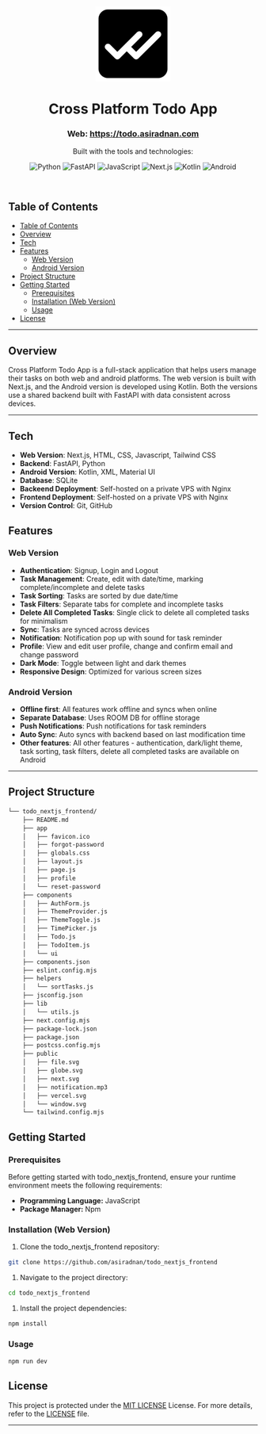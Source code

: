 <p align="center">
    <img src="https://raw.githubusercontent.com/asiradnan/todo_nextjs_frontend/refs/heads/main/app/favicon.ico" align="center" width="30%">
</p>
<p align="center">
    <h1 align="center">Cross Platform Todo App</h1>
</p>
<h3 align="center"> 
Web: <a href="https://todo.asiradnan.com">https://todo.asiradnan.com </a> 
</h3>
<p align="center">Built with the tools and technologies:</p>
<p align="center">
<img src="https://img.shields.io/badge/Python-3776AB.svg?style=for-the-badge&logo=Python&logoColor=white" alt="Python">
    <img src="https://img.shields.io/badge/FastAPI-009688.svg?style=for-the-badge&logo=FastAPI&logoColor=white" alt="FastAPI">
    <img src="https://img.shields.io/badge/JavaScript-F7DF1E.svg?style=for-the-badge&logo=JavaScript&logoColor=black" alt="JavaScript">
    <img src="https://img.shields.io/badge/Next.js-000000.svg?style=for-the-badge&logo=Next.js&logoColor=white" alt="Next.js">
    <img src="https://img.shields.io/badge/Kotlin-7F52FF.svg?style=for-the-badge&logo=Kotlin&logoColor=white" alt="Kotlin">
    <img src="https://img.shields.io/badge/Android-3DDC84.svg?style=for-the-badge&logo=Android&logoColor=white" alt="Android">
    

</p>
<br>

##  Table of Contents

- [Table of Contents](#table-of-contents)
- [Overview](#overview)
- [Tech](#tech)
- [Features](#features)
  - [Web Version](#web-version)
  - [Android Version](#android-version)
- [Project Structure](#project-structure)
- [Getting Started](#getting-started)
  - [Prerequisites](#prerequisites)
  - [Installation (Web Version)](#installation-web-version)
  - [Usage](#usage)
- [License](#license)

---

##  Overview
Cross Platform Todo App is a full-stack application that helps users manage their tasks on both web and android platforms. The web version is built with Next.js, and the Android version is developed using Kotlin. Both the versions use a shared backend built with FastAPI with data consistent across devices.

---

## Tech
- **Web Version**: Next.js, HTML, CSS, Javascript, Tailwind CSS
- **Backend**: FastAPI, Python
- **Android Version**: Kotlin, XML, Material UI
- **Database**: SQLite
- **Backeend Deployment**: Self-hosted on a private VPS with Nginx
- **Frontend Deployment**: Self-hosted on a private VPS with Nginx
- **Version Control**: Git, GitHub


##  Features

### Web Version
- **Authentication**: Signup, Login and Logout
- **Task Management**: Create, edit with date/time, marking complete/incomplete and delete tasks
- **Task Sorting**: Tasks are sorted by due date/time
- **Task Filters**: Separate tabs for complete and incomplete tasks
- **Delete All Completed Tasks**: Single click to delete all completed tasks for minimalism 
- **Sync**: Tasks are synced across devices
- **Notification**: Notification pop up with sound for task reminder
- **Profile**: View and edit user profile, change and confirm email and change password
- **Dark Mode**: Toggle between light and dark themes
- **Responsive Design**: Optimized for various screen sizes

### Android Version
- **Offline first**: All features work offline and syncs when online
- **Separate Database**: Uses ROOM DB for offline storage
- **Push Notifications**: Push notifications for task reminders
- **Auto Sync**: Auto syncs with backend based on last modification time
- **Other features**: All other features - authentication, dark/light theme, task sorting, task filters, delete all completed tasks are available on Android

---

##  Project Structure

```sh
└── todo_nextjs_frontend/
    ├── README.md
    ├── app
    │   ├── favicon.ico
    │   ├── forgot-password
    │   ├── globals.css
    │   ├── layout.js
    │   ├── page.js
    │   ├── profile
    │   └── reset-password
    ├── components
    │   ├── AuthForm.js
    │   ├── ThemeProvider.js
    │   ├── ThemeToggle.js
    │   ├── TimePicker.js
    │   ├── Todo.js
    │   ├── TodoItem.js
    │   └── ui
    ├── components.json
    ├── eslint.config.mjs
    ├── helpers
    │   └── sortTasks.js
    ├── jsconfig.json
    ├── lib
    │   └── utils.js
    ├── next.config.mjs
    ├── package-lock.json
    ├── package.json
    ├── postcss.config.mjs
    ├── public
    │   ├── file.svg
    │   ├── globe.svg
    │   ├── next.svg
    │   ├── notification.mp3
    │   ├── vercel.svg
    │   └── window.svg
    └── tailwind.config.mjs
```
##  Getting Started

###  Prerequisites

Before getting started with todo_nextjs_frontend, ensure your runtime environment meets the following requirements:

- **Programming Language:** JavaScript
- **Package Manager:** Npm


###  Installation (Web Version)

1. Clone the todo_nextjs_frontend repository:
```sh
git clone https://github.com/asiradnan/todo_nextjs_frontend
```

1. Navigate to the project directory:
```sh
cd todo_nextjs_frontend
```

1. Install the project dependencies:

```sh
npm install
```




###  Usage

```sh
npm run dev
```


##  License

This project is protected under the [MIT LICENSE](https://choosealicense.com/licenses) License. For more details, refer to the [LICENSE](https://choosealicense.com/licenses/) file.

---



